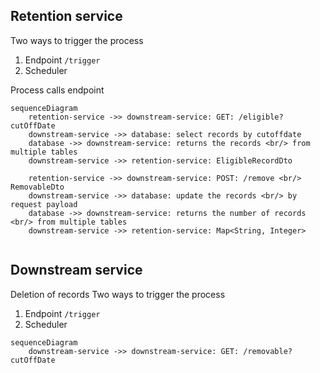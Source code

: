 Retention service
-
Two ways to trigger the process
1. Endpoint `/trigger`
2. Scheduler

Process calls endpoint 

```mermaid
sequenceDiagram
    retention-service ->> downstream-service: GET: /eligible?cutOffDate
    downstream-service ->> database: select records by cutoffdate
    database ->> downstream-service: returns the records <br/> from multiple tables
    downstream-service ->> retention-service: EligibleRecordDto

    retention-service ->> downstream-service: POST: /remove <br/> RemovableDto
    downstream-service ->> database: update the records <br/> by request payload
    database ->> downstream-service: returns the number of records <br/> from multiple tables
    downstream-service ->> retention-service: Map<String, Integer>
    
```

Downstream service
-

Deletion of records
Two ways to trigger the process
1. Endpoint `/trigger`
2. Scheduler

```mermaid
sequenceDiagram
    downstream-service ->> downstream-service: GET: /removable?cutOffDate
    
```
